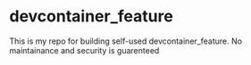 # devcontainer_feature
This is my repo for building self-used devcontainer_feature. No maintainance and security is guarenteed

